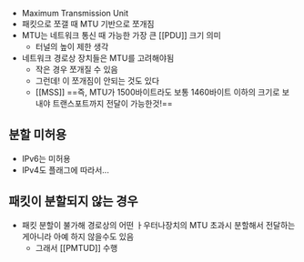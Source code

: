 - Maximum Transmission Unit
- 패킷으로 쪼갤 때 MTU 기반으로 쪼개짐
- MTU는 네트워크 통신 때 가능한 가장 큰 [[PDU]] 크기 의미
	- 터널의 높이 제한 생각
- 네트워크 경로상 장치들은 MTU를 고려해야됨
	- 작은 경우 쪼개질 수 있음
	- 그런데! 이 쪼개짐이 안되는 것도 있다
	- [[MSS]]
==즉, MTU가 1500바이트라도 보통 1460바이트 이하의 크기로 보내야 트랜스포트까지 전달이 가능한것!==
## 분할 미허용
- IPv6는 미허용
- IPv4도 플래그에 따라서...
## 패킷이 분할되지 않는 경우
- 패킷 분할이 불가해 경로상의 어떤 ㅏ우터나장치의 MTU 초과시 분할해서 전달하는게아니라 아예 하지 않을수도 있음
	- 그래서 [[PMTUD]] 수행